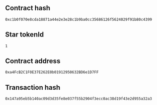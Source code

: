 
## Contract hash
`0xc1b0f070e8cda18871a44e2e3e28c1b9ba0cc35686126f5624029f91b80c4399`

## Star tokenId
`1`

## Contract address
`0xa4FcB2C1F0E37E262E0b01912950632BD6e1D7FF`

## Transaction hash
`0x147a95eb5b140ac09d3d35fe8e037f55b2904f3ecc0ac38d19f43e2d955a32a3`
